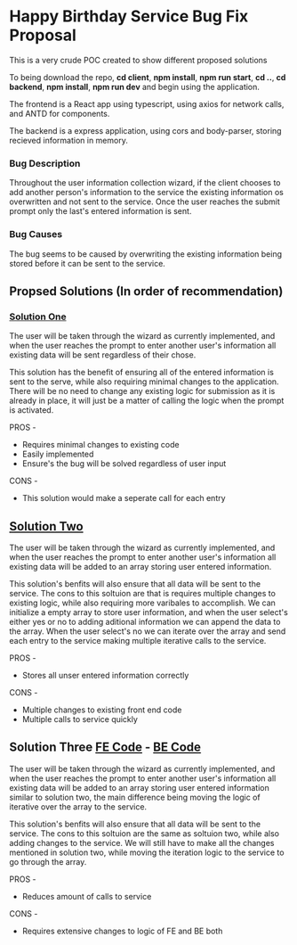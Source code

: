 # Happy Birthday Service Bug Fix Proposal

This is a very crude POC created to show different proposed solutions

To being download the repo, **cd client**, **npm install**, **npm run start**, **cd ..**, **cd backend**, **npm install**, **npm run dev** and begin using the application.

The frontend is a React app using typescript, using axios for network calls, and ANTD for components.

The backend is a express application, using cors and body-parser, storing recieved information in memory.

### Bug Description

Throughout the user information collection wizard, if the client chooses to add another person's information to the service the existing information os overwritten and not sent to the service. Once the user reaches the submit prompt only the last's entered information is sent.

### Bug Causes

The bug seems to be caused by overwriting the existing information being stored before it can be sent to the service.

## Propsed Solutions (In order of recommendation)

### [Solution One](https://github.com/MaxiCB/Happy-Birthday/blob/master/client/src/App.tsx#L58)

The user will be taken through the wizard as currently implemented, and when the user reaches the prompt to enter another user's information all existing data will be sent regardless of their chose.

This solution has the benefit of ensuring all of the entered information is sent to the serve, while also requiring minimal changes to the application. There will be no need to change any existing logic for submission as it is already in place, it will just be a matter of calling the logic when the prompt is activated.

PROS -

- Requires minimal changes to existing code
- Easily implemented
- Ensure's the bug will be solved regardless of user input

CONS -

- This solution would make a seperate call for each entry

## [Solution Two](https://github.com/MaxiCB/Happy-Birthday/blob/master/client/src/App.tsx#L72)

The user will be taken through the wizard as currently implemented, and when the user reaches the prompt to enter another user's information all existing data will be added to an array storing user entered information.

This solution's benfits will also ensure that all data will be sent to the service. The cons to this soltuion are that is requires multiple changes to existing logic, while also requiring more varibales to accomplish. We can initialize a empty array to store user information, and when the user select's either yes or no to adding aditional information we can append the data to the array. When the user select's no we can iterate over the array and send each entry to the service making multiple iterative calls to the service.

PROS -

- Stores all unser entered information correctly

CONS -

- Multiple changes to existing front end code
- Multiple calls to service quickly

## Solution Three [FE Code](https://github.com/MaxiCB/Happy-Birthday/blob/master/client/src/App.tsx#L99) - [BE Code](https://github.com/MaxiCB/Happy-Birthday/blob/master/backend/index.js#L21)

The user will be taken through the wizard as currently implemented, and when the user reaches the prompt to enter another user's information all existing data will be added to an array storing user entered information similar to solution two, the main difference being moving the logic of iterative over the array to the service.

This solution's benfits will also ensure that all data will be sent to the service. The cons to this soltuion are the same as soltuion two, while also adding changes to the service. We will still have to make all the changes mentioned in solution two, while moving the iteration logic to the service to go through the array.

PROS -

- Reduces amount of calls to service

CONS -

- Requires extensive changes to logic of FE and BE both
